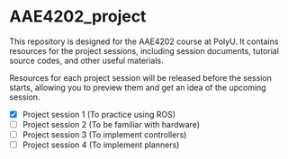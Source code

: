# AAE4202_project

This repository is designed for the AAE4202 course at PolyU. It contains resources for the project sessions, including session documents, tutorial source codes, and other useful materials. 

Resources for each project session will be released before the session starts, allowing you to preview them and get an idea of the upcoming session.

- [X] Project session 1 (To practice using ROS)
- [ ] Project session 2 (To be familiar with hardware)
- [ ] Project session 3 (To implement controllers)
- [ ] Project session 4 (To implement planners)
